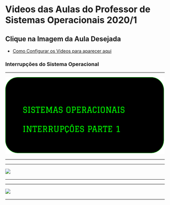 # Videos das Aulas do Professor de Sistemas Operacionais 2020/1

## Clique na Imagem da Aula Desejada

* [Como Configurar os Videos para aparecer aqui](tutoriais/video_compartilhado)

### Interrupções do Sistema Operacional

---

[![](images/video_images/interrupcoes_1.png)](https://drive.google.com/file/d/1QtYSEUHml0RG0WMKlYTmgDfEHSfUbqoz/view?usp=sharing)

---

---

[![](imagens/video_images/interrupcoes_2.png)](https://drive.google.com/file/d/1MfncB2q0VPYDBrvEABIXWVk-uezTnL2l/view?usp=sharing)

---

---

[![](imagens/video_images/interrupcoes_3.png)](https://drive.google.com/file/d/1nF3SboV07JzObrLY5YfNiiTBy1T20a19/view?usp=sharing)

---
